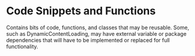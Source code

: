 # Code Snippets and Functions

Contains bits of code, functions, and classes that may be reusable.
Some, such as DynamicContentLoading, may have external variable or package dependencies that will have to be implemented or replaced for full functionality.
